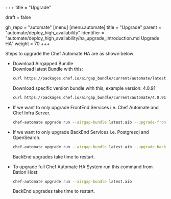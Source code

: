 +++
title = "Upgrade"

draft = false

gh_repo = "automate"
[menu]
  [menu.automate]
    title = "Upgrade"
    parent = "automate/deploy_high_availability"
    identifier = "automate/deploy_high_availability/ha_upgrade_introduction.md Upgrade HA"
    weight = 70
+++

Steps to upgrade the Chef Automate HA are as shown below:

- Download Airgapped Bundle \
  Download latest Bundle with this:

  ```bash
  curl https://packages.chef.io/airgap_bundle/current/automate/latest.aib -o latest.aib
  ```
  Download specific version bundle with this, example version: 4.0.91:
  ```bash
  curl https://packages.chef.io/airgap_bundle/current/automate/4.0.91.aib -o automate-4.0.91.aib
  ```
- If we want to only upgrade FrontEnd Services i.e. Chef Automate and Chef Infra Server.
  ```bash
  chef-automate upgrade run --airgap-bundle latest.aib --upgrade-frontends
  ```
- If we want to only upgrade BackEnd Services i.e. Postgresql and OpenSearch.
  ```bash
  chef-automate upgrade run --airgap-bundle latest.aib --upgrade-backends
  ```
  BackEnd upgrades take time to restart.
- To upgrade full Chef Automate HA System run this command from Bation Host: 
  ```bash
  chef-automate upgrade run --airgap-bundle latest.aib
  ```
  BackEnd upgrades take time to restart.


